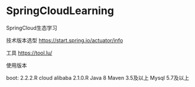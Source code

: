# SpringCloudLearning
SpringCloud生态学习

技术版本选型
https://start.spring.io/actuator/info

工具
https://tool.lu/

使用版本

boot: 2.2.2.R
cloud alibaba 2.1.0.R
Java 8
Maven 3.5及以上
Mysql 5.7及以上
